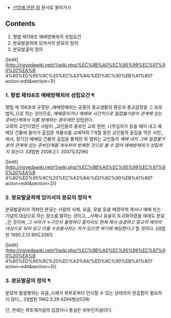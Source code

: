   * [신앙에 관한 죄](%EC%8B%A0%EC%95%99%EC%97%90%20%EA%B4%80%ED%95%9C%20%EC%A3%84.md) 문서로 돌아가기  

## Contents

    

1. 형법 제158조 예배방해죄의 성립요건 
2. 분묘발굴죄에 있어서의 분묘의 정의 
3. 분묘발굴의 정의 

[[edit](http://rigvedawiki.net/r1/wiki.php/%EC%8B%A0%EC%95%99%EC%97%90%20%EA%B
4%80%ED%95%9C%20%EC%A3%84/%ED%8C%90%EB%A1%80?action=edit&section=1)]

### 1. 형법 제158조 예배방해죄의 성립요건 ¶

형법 제 158조에 규정된 _예배방해죄는 공중의 종교생활의 평온과 종교감정을 그 보호법익_으로 하는 것이므로, _예배중이거나 예배와
시간적으로 밀접불가분의 관계에 있는 준비단계에서 이를 방해하는 경우에만_ 성립한다.  
교회의 교인이었던 사람이 _교인들의 총유인 교회 현판, 나무십자가 등을 떼어 내고 예배당 건물에 들어가 출입문 자물쇠를 교체하여 7개월 동안
교인들의 출입을 막은 사안_에서, 장기간 예배당 건물의 출입을 통제한 위 행위는 교인들의 _예배 내지 그와 밀접불가분의 관계에 있는
준비단계를 계속하여 방해한 것으로 볼 수 없어 예배방해죄가 성립하지 않는다_. (대법원 2008.2.1. 2007도5296)

[[edit](http://rigvedawiki.net/r1/wiki.php/%EC%8B%A0%EC%95%99%EC%97%90%20%EA%B
4%80%ED%95%9C%20%EC%A3%84/%ED%8C%90%EB%A1%80?action=edit&section=2)]

### 2. 분묘발굴죄에 있어서의 분묘의 정의 ¶

분묘발굴죄의 객체인 분묘는 사람의 사체, 유골, 유발 등을 매장하여 제사나 예배 또는 기념의 대상으로 하는 장소를 말하는 것이고, _사체나
유골이 토괴화하였을 때에도 분묘_인 것이며, _그 사자가 누구인지 불명하다 할지라도 현재 제사 숭경하고 종교적 예의의 대상으로 되어 있고
이를 수호봉사하는 자가 있으면 여기에 해당한다고_ 할 것이다. (대법원 1990.2.13 89도2061)

[[edit](http://rigvedawiki.net/r1/wiki.php/%EC%8B%A0%EC%95%99%EC%97%90%20%EA%B
4%80%ED%95%9C%20%EC%A3%84/%ED%8C%90%EB%A1%80?action=edit&section=3)]

### 3. 분묘발굴의 정의 ¶

분묘의 발굴행위는 유골_시체가 외부로부터 인식할 수 있는 상태까지 현출함이 필요하지 않다._ (대법원 1962.3.29 4294형상539)

  
단, 판례는 복토제거설의 입장이나 통설은 외부인지설이다.

